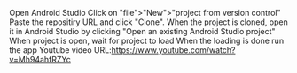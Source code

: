 Open Android Studio
Click on "file">"New">"project from version control"
Paste the repositiry URL and click "Clone".
When the project is cloned, open it in Android Studio by clicking "Open an existing Android Studio project"
When project is open, wait for project to load
When the loading is done run the app
Youtube video URL:https://www.youtube.com/watch?v=Mh94ahfRZYc
